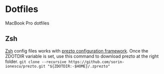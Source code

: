 Dotfiles
========

MacBook Pro dotfiles

Zsh
---

[Zsh][1] config files works with [prezto configuration framework][2].
Once the ZDOTDIR variable is set, use this command to download prezto at the right folder.
   `git clone --recursive https://github.com/sorin-ionescu/prezto.git "${ZDOTDIR:-$HOME}/.zprezto"`


[1]: http://www.zsh.org
[2]: https://github.com/sorin-ionescu/prezto

